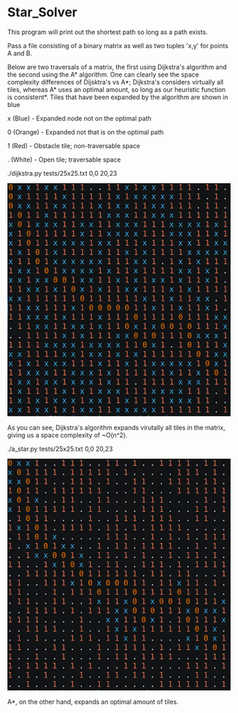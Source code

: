# Star_Solver

This program will print out the shortest path so long as a path exists.

Pass a file consisting of a binary matrix as well as two tuples 'x,y' for points A and B.

Below are two traversals of a matrix, the first using Dijkstra's algorithm and the second using the A\* algorithm. One can clearly see the space complexity differences of Dijsktra's vs A\*; Dijkstra's considers virtually all tiles, whereas A\* uses an optimal amount, so long as our heuristic function is consistent\*. Tiles that have been expanded by the algorithm are shown in blue

x (Blue) - Expanded node not on the optimal path

0 (Orange) - Expanded not that is on the optimal path

1 (Red) - Obstacle tile; non-traversable space

. (White) - Open tile; traversable space

./dijkstra.py tests/25x25.txt 0,0 20,23

<img src="./Dijkstra_1.png" alt="Dijkstra"/>

As you can see, Dijkstra's algorithm expands virutally all tiles in the matrix, giving us a space complexity of ~O(n^2).

./a\_star.py tests/25x25.txt 0,0 20,23

<img src="./A_star1.png" alt="A*"/>

A\*, on the other hand, expands an optimal amount of tiles.
